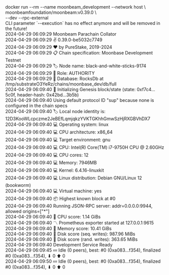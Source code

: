 <div id="termynal" data-termynal>
  <span data-ty="input"><span class="file-path"></span>docker run --rm --name moonbeam_development --network host \
    <br> moonbeamfoundation/moonbeam:v0.39.0 \
    <br> --dev --rpc-external
  </span>
  <br>
  <span data-ty>CLI parameter `--execution` has no effect anymore and will be removed in the future!
    <br> 2024-04-29 06:09:29 Moonbeam Parachain Collator
    <br> 2024-04-29 06:09:29 ✌️  0.39.0-be5032c7749
    <br> 2024-04-29 06:09:29 ❤️  by PureStake, 2019-2024
    <br> 2024-04-29 06:09:29 📋 Chain specification: Moonbase Development Testnet
    <br> 2024-04-29 06:09:29 🏷  Node name: black-and-white-sticks-9174
    <br> 2024-04-29 06:09:29 👤 Role: AUTHORITY
    <br> 2024-04-29 06:09:29 💾 Database: RocksDb at /tmp/substrateO3YeRz/chains/moonbase_dev/db/full
    <br> 2024-04-29 06:09:40 🔨 Initializing Genesis block/state (state: 0xf7c4…5c0f, header-hash: 0x42bd…3b5b)
    <br> 2024-04-29 06:09:40 Using default protocol ID "sup" because none is configured in the chain specs
    <br> 2024-04-29 06:09:40 🏷  Local node identity is: 12D3KooWLcpczme2JeBEfLqmjqkzYVKTGKhhGmwSzHjRXGBVhDX7
    <br> 2024-04-29 06:09:40 💻 Operating system: linux
    <br> 2024-04-29 06:09:40 💻 CPU architecture: x86_64
    <br> 2024-04-29 06:09:40 💻 Target environment: gnu
    <br> 2024-04-29 06:09:40 💻 CPU: Intel(R) Core(TM) i7-9750H CPU @ 2.60GHz
    <br> 2024-04-29 06:09:40 💻 CPU cores: 12
    <br> 2024-04-29 06:09:40 💻 Memory: 7946MB
    <br> 2024-04-29 06:09:40 💻 Kernel: 6.4.16-linuxkit
    <br> 2024-04-29 06:09:40 💻 Linux distribution: Debian GNU/Linux 12 (bookworm)
    <br> 2024-04-29 06:09:40 💻 Virtual machine: yes
    <br> 2024-04-29 06:09:40 📦 Highest known block at #0
    <br> 2024-04-29 06:09:40 Running JSON-RPC server: addr=0.0.0.0:9944, allowed origins=["*"]
    <br> 2024-04-29 06:09:40 🏁 CPU score: 1.14 GiBs
    <br> 2024-04-29 06:09:40 〽️ Prometheus exporter started at 127.0.0.1:9615
    <br> 2024-04-29 06:09:40 🏁 Memory score: 10.41 GiBs
    <br> 2024-04-29 06:09:40 🏁 Disk score (seq. writes): 987.96 MiBs
    <br> 2024-04-29 06:09:40 🏁 Disk score (rand. writes): 363.65 MiBs
    <br> 2024-04-29 06:09:40 Development Service Ready
    <br> 2024-04-29 06:09:45 💤 Idle (0 peers), best: #0 (0xa083…f354), finalized #0 (0xa083…f354), ⬇ 0 ⬆ 0
    <br> 2024-04-29 06:09:50 💤 Idle (0 peers), best: #0 (0xa083…f354), finalized #0 (0xa083…f354), ⬇ 0 ⬆ 0
  </span>
</div>

